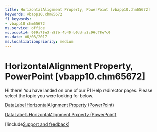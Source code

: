 ```yaml
---
title: HorizontalAlignment Property, PowerPoint [vbapp10.chm65672]
keywords: vbapp10.chm65672
f1_keywords:
- vbapp10.chm65672
ms.service: office
ms.assetid: 969a75e3-a53b-4b45-b0dd-a3c96c78e7c0
ms.date: 06/08/2017
ms.localizationpriority: medium
---
```



# HorizontalAlignment Property, PowerPoint [vbapp10.chm65672]

Hi there! You have landed on one of our F1 Help redirector pages. Please select the topic you were looking for below.

[DataLabel.HorizontalAlignment Property (PowerPoint)](https://msdn.microsoft.com/library/198372ff-a0e9-e9ca-dfe7-6e62bdc9336c%28Office.15%29.aspx)

[DataLabels.HorizontalAlignment Property (PowerPoint)](https://msdn.microsoft.com/library/844d24eb-07e6-aff6-c8f5-fdb32e59e497%28Office.15%29.aspx)

[!include[Support and feedback](~/includes/feedback-boilerplate.md)]